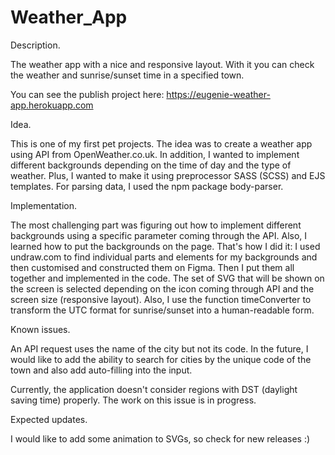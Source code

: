 # Weather_App

Description.

The weather app with a nice and responsive layout. With it you can check the weather and sunrise/sunset time in a specified town.

You can see the publish project here:
https://eugenie-weather-app.herokuapp.com


Idea.

This is one of my first pet projects. The idea was to create a weather app using API from OpenWeather.co.uk.
In addition, I wanted to implement different backgrounds depending on the time of day and the type of weather. 
Plus, I wanted to make it using preprocessor SASS (SCSS) and EJS templates. For parsing data, I used the npm package body-parser.

Implementation.

The most challenging part was figuring out how to implement different backgrounds using a specific parameter coming through the API. Also, I learned how to put the backgrounds on the page. 
That's how I did it:
I used undraw.com to find individual parts and elements for my backgrounds and then customised and constructed them on Figma.
Then I put them all together and implemented in the code.
The set of SVG that will be shown on the screen is selected depending on the icon coming through API and the screen size (responsive layout).
Also, I use the function timeConverter to transform the UTC format for sunrise/sunset into a human-readable form.

Known issues.

An API request uses the name of the city but not its code. In the future, I would like to add the ability to search for cities by the unique code of the town and also add auto-filling into the input.

Currently, the application doesn't consider regions with DST (daylight saving time)  properly. The work on this issue is in progress.


Expected updates.

I would like to add some animation to SVGs, so check for new releases :)

